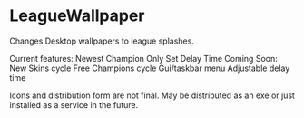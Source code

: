 # LeagueWallpaper
Changes Desktop wallpapers to league splashes. 

Current features: 
Newest Champion Only
Set Delay Time
Coming Soon:
New Skins cycle
Free Champions cycle
Gui/taskbar menu
Adjustable delay time

Icons and distribution form are not final.
May be distributed as an exe or just installed as a service in the future.

